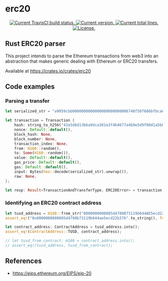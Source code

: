 # erc20

<p align="center">
  <a href="https://travis-ci.org/github/rodoufu/erc20">
    <img src="https://travis-ci.com/rodoufu/erc20.svg?branch=master" alt="Current TravisCI build status.">
  </a>
  <a href="https://github.com/rodoufu/erc20/releases">
    <img src="https://badge.fury.io/gh/rodoufu%2Ferc20.svg" alt="Current version.">
  </a>
  <!--
  <a href='https://coveralls.io/github/rodoufu/erc20'>
    <img src='https://coveralls.io/repos/github/rodoufu/erc20/badge.svg' alt='Coverage Status' />
  </a>
  -->
  <a href="https://github.com/rodoufu/erc20">
      <img src="https://tokei.rs/b1/github/rodoufu/erc20?category=lines" alt="Current total lines.">
    </a>
  <a href="https://github.com/rodoufu/erc20/blob/master/LICENSE">
    <img src="https://img.shields.io/badge/license-MIT-blue.svg" alt="License.">
  </a>
</p>


## Rust ERC20 parser

This project intends to parse the Ethereum transactions from web3 into an abstraction that makes generic dealing 
with Ethereum or ERC20 transfers.

Available at https://crates.io/crates/erc20

## Code examples

### Parsing a transfer

```rust
let serialized_str = "a9059cbb0000000000000000000000006748f50f686bfbca6fe8ad62b22228b87f31ff2b00000000000000000000000000000000000000000000003635c9adc5dea00000";

let transaction = Transaction {
    hash: string_to_h256("43a5d6d13b6a9dca381e3f4b4677a4b9e5d9f80d1a5b6cfa2b1404fab733bcee".to_string()).unwrap(),
    nonce: Default::default(),
    block_hash: None,
    block_number: None,
    transaction_index: None,
    from: H160::random(),
    to: Some(H160::random()),
    value: Default::default(),
    gas_price: Default::default(),
    gas: Default::default(),
    input: Bytes(hex::decode(serialized_str).unwrap()),
    raw: None,
};

let resp: Result<TransactionAndTransferType, ERC20Error> = transaction.clone().try_into();
```

### Identifying an ERC20 contract address

```rust
let tusd_address = H160::from_str("0000000000085d4780B73119b644AE5ecd22b376").unwrap();
assert_eq!("0x0000000000085d4780b73119b644ae5ecd22b376".to_string(), format!("{:?}", tusd_address));

let contract_address: ContractAddress = tusd_address.into();
assert_eq!(ContractAddress::TUSD, contract_address);

// let tusd_from_contract: H160 = contract_address.into();
// assert_eq!(tusd_address, tusd_from_contract);
```

## References

- https://eips.ethereum.org/EIPS/eip-20
